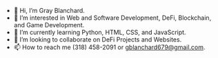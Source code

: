 - 👋 Hi, I’m Gray Blanchard.
- 👀 I’m interested in Web and Software Development, DeFi, Blockchain, and Game Development.
- 🌱 I’m currently learning Python, HTML, CSS, and JavaScript.
- 💞️ I’m looking to collaborate on DeFi Projects and Websites.
- 📫 How to reach me (318) 458-2091 or gblanchard679@gmail.com.

<!---
LilSmartMan/LilSmartMan is a ✨ special ✨ repository because its `README.md` (this file) appears on your GitHub profile.
You can click the Preview link to take a look at your changes.
--->
